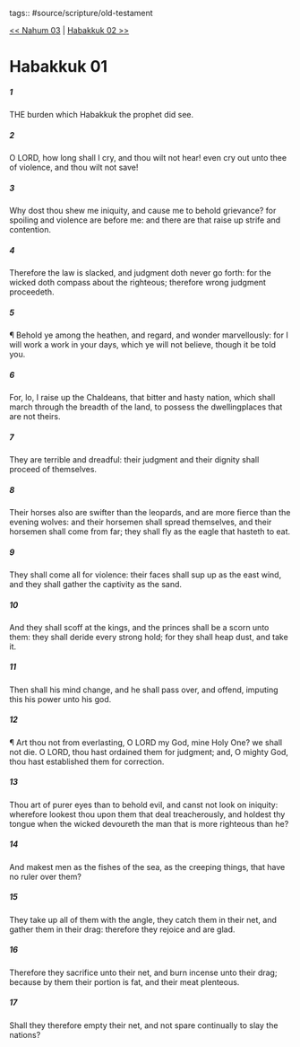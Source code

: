 tags:: #source/scripture/old-testament

[<< Nahum 03](/Old_Testament/34_Nahum/Nahum_03.md) | [Habakkuk 02 >>](/Old_Testament/35_Habakkuk/Habakkuk_02.md)

# Habakkuk 01

##### 1

THE burden which Habakkuk the prophet did see.

##### 2

O LORD, how long shall I cry, and thou wilt not hear! even cry out unto thee of violence, and thou wilt not save!

##### 3

Why dost thou shew me iniquity, and cause me to behold grievance? for spoiling and violence are before me: and there are that raise up strife and contention.

##### 4

Therefore the law is slacked, and judgment doth never go forth: for the wicked doth compass about the righteous; therefore wrong judgment proceedeth.

##### 5

¶ Behold ye among the heathen, and regard, and wonder marvellously: for I will work a work in your days, which ye will not believe, though it be told you.

##### 6

For, lo, I raise up the Chaldeans, that bitter and hasty nation, which shall march through the breadth of the land, to possess the dwellingplaces that are not theirs.

##### 7

They are terrible and dreadful: their judgment and their dignity shall proceed of themselves.

##### 8

Their horses also are swifter than the leopards, and are more fierce than the evening wolves: and their horsemen shall spread themselves, and their horsemen shall come from far; they shall fly as the eagle that hasteth to eat.

##### 9

They shall come all for violence: their faces shall sup up as the east wind, and they shall gather the captivity as the sand.

##### 10

And they shall scoff at the kings, and the princes shall be a scorn unto them: they shall deride every strong hold; for they shall heap dust, and take it.

##### 11

Then shall his mind change, and he shall pass over, and offend, imputing this his power unto his god.

##### 12

¶ Art thou not from everlasting, O LORD my God, mine Holy One? we shall not die. O LORD, thou hast ordained them for judgment; and, O mighty God, thou hast established them for correction.

##### 13

Thou art of purer eyes than to behold evil, and canst not look on iniquity: wherefore lookest thou upon them that deal treacherously, and holdest thy tongue when the wicked devoureth the man that is more righteous than he?

##### 14

And makest men as the fishes of the sea, as the creeping things, that have no ruler over them?

##### 15

They take up all of them with the angle, they catch them in their net, and gather them in their drag: therefore they rejoice and are glad.

##### 16

Therefore they sacrifice unto their net, and burn incense unto their drag; because by them their portion is fat, and their meat plenteous.

##### 17

Shall they therefore empty their net, and not spare continually to slay the nations?
